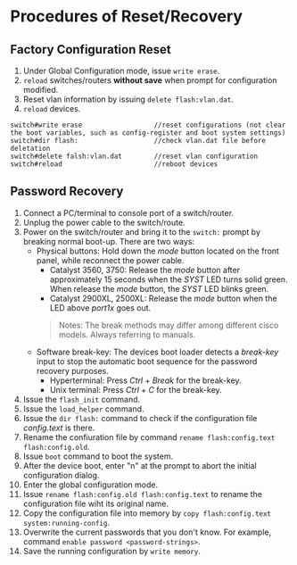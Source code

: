 # Procedures of Reset/Recovery

## Factory Configuration Reset
1. Under Global Configuration mode, issue `write erase`.  
2. `reload` switches/routers **without save** when prompt for configuration modified.
3. Reset vlan information by issuing `delete flash:vlan.dat`.
4. `reload` devices.
```
switch#write erase                  //reset configurations (not clear the boot variables, such as config-register and boot system settings)
switch#dir flash:                   //check vlan.dat file before deletation
switch#delete falsh:vlan.dat        //reset vlan configuration
switch#reload                       //reboot devices
```

## Password Recovery
1. Connect a PC/terminal to console port of a switch/router.
2. Unplug the power cable to the switch/route.
3. Power on the switch/router and bring it to the `switch:` prompt by breaking normal boot-up. There are two ways:   
    - Physical buttons: Hold down the _mode_ button located on the front panel, while reconnect the power cable. 
        - Catalyst 3560, 3750: Release the _mode_ button after approximately 15 seconds when the _SYST_ LED turns solid green. When release the _mode_ button, the _SYST_ LED blinks green.
        - Catalyst 2900XL, 2500XL: Release the _mode_ button when the LED above _port1x_ goes out. 
        > Notes: The break methods may differ among different cisco models. Always referring to manuals.
    - Software break-key: The devices boot loader detects a _break-key_ input to stop the automatic boot sequence for the password recovery purposes.
        - Hyperterminal: Press _Ctrl_ + _Break_ for the break-key.
        - Unix terminal: Press _Ctrl_ + _C_ for the break-key.
4. Issue the `flash_init` command.
5. Issue the `load_helper` command.
6. Issue the `dir flash:` command to check if the configuration file _config.text_ is there.
7. Rename the confiuration file by command `rename flash:config.text flash:config.old`.
8. Issue `boot` command to boot the system.
9. After the device boot, enter "n" at the prompt to abort the initial configuration dialog.
10. Enter the global configuration mode.
11. Issue `rename flash:config.old flash:config.text` to rename the configuration file wiht its original name.
12. Copy the configuration file into memory by `copy flash:config.text system:running-config`.
13. Overwrite the current passwords that you don't know. For example, command `enable password <password-strings>`.
14. Save the running configuration by `write memory`.
